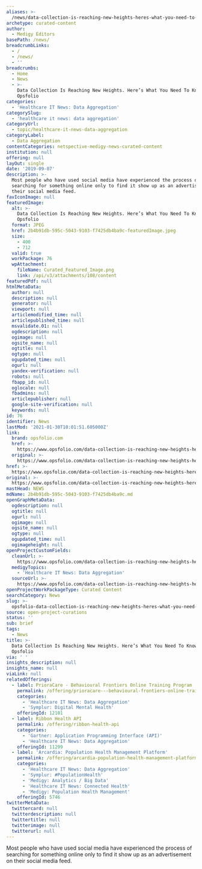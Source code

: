 ```yaml
---
aliases: >-
  /news/data-collection-is-reaching-new-heights-heres-what-you-need-to-know-opsfolio
archetype: curated-content
author:
  - Medigy Editors
basePath: /news/
breadcrumbLinks:
  - /
  - /news/
  - ''
breadcrumbs:
  - Home
  - News
  - >-
    Data Collection Is Reaching New Heights. Here’s What You Need To Know |
    Opsfolio
categories:
  - 'Healthcare IT News: Data Aggregation'
categorySlug:
  - 'healthcare it news: data aggregation'
categoryUrl:
  - topic/healthcare-it-news-data-aggregation
categoryLabel:
  - Data Aggregation
contentCategories: netspective-medigy-news-curated-content
institution: null
offering: null
layOut: single
date: '2019-09-07'
description: >-
  Most people who have used social media have experienced the process of
  searching for something online only to find it show up as an advertisement on
  their social media feed.
favIconImage: null
featuredImage:
  alt: >-
    Data Collection Is Reaching New Heights. Here’s What You Need To Know |
    Opsfolio
  format: JPEG
  href: 2b4b91db-595c-5043-9103-f7425db4ba9c-featuredImage.jpeg
  size:
    - 400
    - 712
  valid: true
  workPackage: 76
  wpAttachment:
    fileName: Curated_Featured_Image.png
    link: /api/v3/attachments/108/content
featuredPdf: null
htmlMetaData:
  author: null
  description: null
  generator: null
  viewport: null
  articlemodified_time: null
  articlepublished_time: null
  msvalidate.01: null
  ogdescription: null
  ogimage: null
  ogsite_name: null
  ogtitle: null
  ogtype: null
  ogupdated_time: null
  ogurl: null
  yandex-verification: null
  robots: null
  fbapp_id: null
  oglocale: null
  fbadmins: null
  articlepublisher: null
  google-site-verification: null
  keywords: null
id: 76
identifier: News
lastMod: '2021-01-30T10:01:51.605000Z'
link:
  brand: opsfolio.com
  href: >-
    https://www.opsfolio.com/data-collection-is-reaching-new-heights-heres-what-you-need-to-know/
  original: >-
    https://www.opsfolio.com/data-collection-is-reaching-new-heights-heres-what-you-need-to-know/
href: >-
  https://www.opsfolio.com/data-collection-is-reaching-new-heights-heres-what-you-need-to-know/
original: >-
  https://www.opsfolio.com/data-collection-is-reaching-new-heights-heres-what-you-need-to-know/
mastHead: NEWS
mdName: 2b4b91db-595c-5043-9103-f7425db4ba9c.md
openGraphMetaData:
  ogdescription: null
  ogtitle: null
  ogurl: null
  ogimage: null
  ogsite_name: null
  ogtype: null
  ogupdated_time: null
  ogimageheight: null
openProjectCustomFields:
  cleanUrl: >-
    https://www.opsfolio.com/data-collection-is-reaching-new-heights-heres-what-you-need-to-know/
  medigyTopics:
    - 'Healthcare IT News: Data Aggregation'
  sourceUrl: >-
    https://www.opsfolio.com/data-collection-is-reaching-new-heights-heres-what-you-need-to-know/
openProjectWorkPackageType: Curated Content
searchCategory: News
slug: >-
  opsfolio-data-collection-is-reaching-new-heights-heres-what-you-need-to-know-opsfolio
source: open-project-curations
status: ''
sub: brief
tags:
  - News
title: >-
  Data Collection Is Reaching New Heights. Here’s What You Need To Know |
  Opsfolio
via: ' '
insights_description: null
insights_name: null
viaLink: null
relatedOfferings:
  - label: PrioraCare - Behavioural Frontiers Online Training Program
    permalink: /offering/prioracare---behavioural-frontiers-online-training-program
    categories:
      - 'Healthcare IT News: Data Aggregation'
      - 'Symplur: Digital Mental Health'
    offeringId: 12101
  - label: Ribbon Health API
    permalink: /offering/ribbon-health-api
    categories:
      - 'Gartner: Application Programming Interface (API)'
      - 'Healthcare IT News: Data Aggregation'
    offeringId: 11299
  - label: 'Arcardia: Population Health Management Platform'
    permalink: /offering/arcardia-population-health-management-platform
    categories:
      - 'Healthcare IT News: Data Aggregation'
      - 'Symplur: #PopulationHealth'
      - 'Medigy: Analytics / Big Data'
      - 'Healthcare IT News: Connected Health'
      - 'Medigy: Population Health Management'
    offeringId: 5746
twitterMetaData:
  twittercard: null
  twitterdescription: null
  twittertitle: null
  twitterimage: null
  twitterurl: null
---
```

Most people who have used social media have experienced the process of searching for something online only to find it show up as an advertisement on their social media feed.